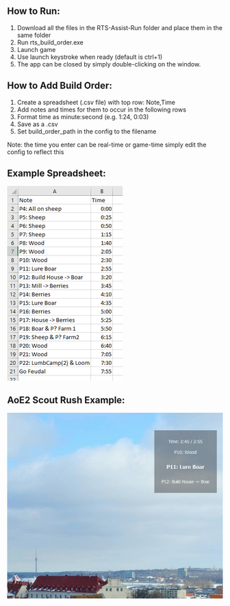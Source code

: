 ## How to Run:
1. Download all the files in the RTS-Assist-Run folder and place them in the same folder
2. Run rts_build_order.exe
3. Launch game
4. Use launch keystroke when ready (default is ctrl+1)
5. The app can be closed by simply double-clicking on the window.

## How to Add Build Order:
1. Create a spreadsheet (.csv file) with top row: Note,Time
2. Add notes and times for them to occur in the following rows
3. Format time as minute:second (e.g. 1:24, 0:03)
4. Save as a .csv
5. Set build_order_path in the config to the filename 

Note: the time you enter can be real-time or game-time simply edit the config to reflect this


## Example Spreadsheet:

![alt text](https://github.com/gangrel2321/RTS-Build-Order-Assistant/blob/master/excel_example.PNG "AoE2 Scrush Spreadsheet")


## AoE2 Scout Rush Example:

![alt text](https://github.com/gangrel2321/RTS-Build-Order-Assistant/blob/master/Capture.PNG "AoE2 Scrush Example")
